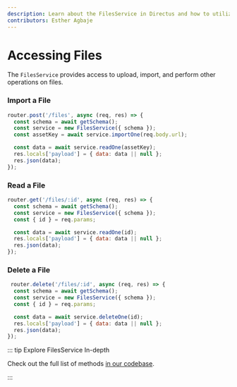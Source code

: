 ```yaml
---
description: Learn about the FilesService in Directus and how to utilize them when building extensions.
contributors: Esther Agbaje
---
```


# Accessing Files

The `FilesService` provides access to upload, import, and perform other operations on files.

### Import a File

```js
router.post('/files', async (req, res) => {
  const schema = await getSchema();
  const service = new FilesService({ schema });
  const assetKey = await service.importOne(req.body.url);

  const data = await service.readOne(assetKey);
  res.locals['payload'] = { data: data || null };
  res.json(data);
});
```

### Read a File

```js
router.get('/files/:id', async (req, res) => {
  const schema = await getSchema();
  const service = new FilesService({ schema });
  const { id } = req.params;

  const data = await service.readOne(id);
  res.locals['payload'] = { data: data || null };
  res.json(data);
});
```

### Delete a File

```js
 router.delete('/files/:id', async (req, res) => {
  const schema = await getSchema();
  const service = new FilesService({ schema });
  const { id } = req.params;

  const data = await service.deleteOne(id);
  res.locals['payload'] = { data: data || null };
  res.json(data);
});
```

::: tip Explore FilesService In-depth

Check out the full list of methods
[in our codebase](https://github.com/directus/directus/blob/main/api/src/services/files.ts).

:::
